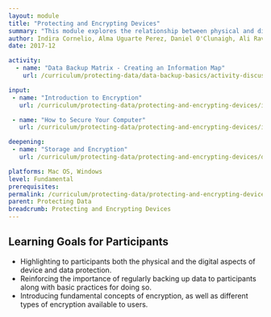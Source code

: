 ```yaml
---
layout: module
title: "Protecting and Encrypting Devices"
summary: "This module explores the relationship between physical and digital security, as it relates to the protection of both our devices and the data that they contain. The difference between the degree with which people tend to value their devices, versus the amount of time they spend on maintenance and care, is often quite wide - and many practices related to device safety are as related to physical security as they are to digital security."
author: Indira Cornelio, Alma Uguarte Perez, Daniel O'Clunaigh, Ali Ravi, Samir Nassar, Carol Waters
date: 2017-12

activity:
  - name: "Data Backup Matrix - Creating an Information Map"
    url: /curriculum/protecting-data/data-backup-basics/activity-discussion/data-backup-matrix-creating-information-map/

input:
 - name: "Introduction to Encryption"
   url: /curriculum/protecting-data/protecting-and-encrypting-devices/input/introduction-to-encryption/

 - name: "How to Secure Your Computer"
   url: /curriculum/protecting-data/protecting-and-encrypting-devices/input/how-to-secure-your-computer/

deepening:
 - name: "Storage and Encryption"
   url: /curriculum/protecting-data/protecting-and-encrypting-devices/deepening/storage-and-encryption/

platforms: Mac OS, Windows
level: Fundamental
prerequisites:
permalink: /curriculum/protecting-data/protecting-and-encrypting-devices/
parent: Protecting Data
breadcrumb: Protecting and Encrypting Devices
---
```

## Learning Goals for Participants
- Highlighting to participants both the physical and the digital aspects of device and data protection.
- Reinforcing the importance of regularly backing up data to participants along with basic practices for doing so.
- Introducing fundamental concepts of encryption, as well as different types of encryption available to users.
